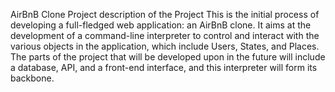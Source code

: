 AirBnB Clone Project description of the Project This is the initial process of developing a full-fledged web application: an AirBnB clone. It aims at the development of a command-line interpreter to control and interact with the various objects in the application, which include Users, States, and Places. The parts of the project that will be developed upon in the future will include a database, API, and a front-end interface, and this interpreter will form its backbone.
